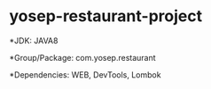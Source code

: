# yosep-restaurant-project
*JDK: JAVA8

*Group/Package: com.yosep.restaurant

*Dependencies: WEB, DevTools, Lombok
